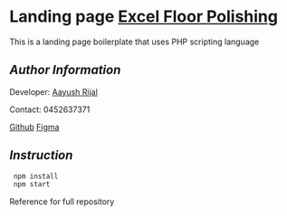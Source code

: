 # Landing page [Excel Floor Polishing](www.excelfloorpolishing.com.au)

This is a landing page boilerplate that uses PHP scripting language

## _Author Information_

Developer: [Aayush Rijal](http://aayushrijal.net/)

Contact: 0452637371

[Github](https://github.com/aayushrijal91/excelfloorpolishing)
[Figma](https://www.figma.com/file/jF6ctfWmZMiY50NYzH6yFM/Landing-Page?node-id=0%3A1)

## _Instruction_

```bash
 npm install
 npm start
 ```

Reference for full repository
